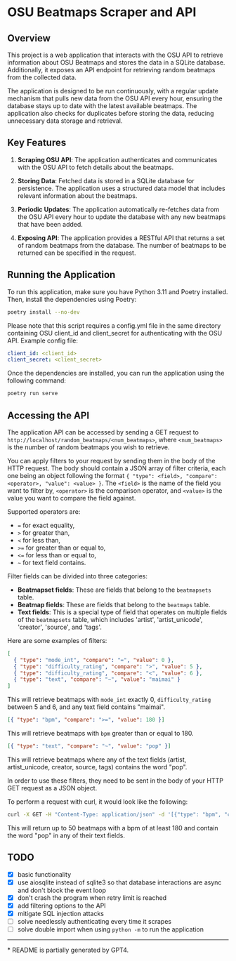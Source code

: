 # OSU Beatmaps Scraper and API

## Overview

This project is a web application that interacts with the OSU API to retrieve information about OSU Beatmaps and stores the data in a SQLite database. Additionally, it exposes an API endpoint for retrieving random beatmaps from the collected data.

The application is designed to be run continuously, with a regular update mechanism that pulls new data from the OSU API every hour, ensuring the database stays up to date with the latest available beatmaps. The application also checks for duplicates before storing the data, reducing unnecessary data storage and retrieval.

## Key Features

1. **Scraping OSU API**: The application authenticates and communicates with the OSU API to fetch details about the beatmaps.

2. **Storing Data**: Fetched data is stored in a SQLite database for persistence. The application uses a structured data model that includes relevant information about the beatmaps.

3. **Periodic Updates**: The application automatically re-fetches data from the OSU API every hour to update the database with any new beatmaps that have been added.

4. **Exposing API**: The application provides a RESTful API that returns a set of random beatmaps from the database. The number of beatmaps to be returned can be specified in the request.

## Running the Application

To run this application, make sure you have Python 3.11 and Poetry installed. Then, install the dependencies using Poetry:

```bash
poetry install --no-dev
```

Please note that this script requires a config.yml file in the same directory containing OSU client_id and client_secret for authenticating with the OSU API. Example config file:

```yaml
client_id: <client_id>
client_secret: <client_secret>
```

Once the dependencies are installed, you can run the application using the following command:

```bash
poetry run serve
```

## Accessing the API

The application API can be accessed by sending a GET request to `http://localhost/random_beatmaps/<num_beatmaps>`, where `<num_beatmaps>` is the number of random beatmaps you wish to retrieve.

You can apply filters to your request by sending them in the body of the HTTP request. The body should contain a JSON array of filter criteria, each one being an object following the format `{ "type": <field>, "compare": <operator>, "value": <value> }`. The `<field>` is the name of the field you want to filter by, `<operator>` is the comparison operator, and `<value>` is the value you want to compare the field against.

Supported operators are:

- `=` for exact equality,
- `>` for greater than,
- `<` for less than,
- `>=` for greater than or equal to,
- `<=` for less than or equal to,
- `~` for text field contains.

Filter fields can be divided into three categories:

- **Beatmapset fields**: These are fields that belong to the `beatmapsets` table.
- **Beatmap fields**: These are fields that belong to the `beatmaps` table.
- **Text fields**: This is a special type of field that operates on multiple fields of the `beatmapsets` table, which includes 'artist', 'artist_unicode', 'creator', 'source', and 'tags'.

Here are some examples of filters:

```json
[
  { "type": "mode_int", "compare": "=", "value": 0 },
  { "type": "difficulty_rating", "compare": ">", "value": 5 },
  { "type": "difficulty_rating", "compare": "<", "value": 6 },
  { "type": "text", "compare": "~", "value": "maimai" }
]
```

This will retrieve beatmaps with `mode_int` exactly 0, `difficulty_rating` between 5 and 6, and any text field contains "maimai".

```json
[{ "type": "bpm", "compare": ">=", "value": 180 }]
```

This will retrieve beatmaps with `bpm` greater than or equal to 180.

```json
[{ "type": "text", "compare": "~", "value": "pop" }]
```

This will retrieve beatmaps where any of the text fields (artist, artist_unicode, creator, source, tags) contains the word "pop".

In order to use these filters, they need to be sent in the body of your HTTP GET request as a JSON object.

To perform a request with curl, it would look like the following:

```bash
curl -X GET -H "Content-Type: application/json" -d '[{"type": "bpm", "compare": ">=", "value": 180}, {"type": "text", "compare": "~", "value": "pop"}]' http://localhost/random_beatmaps/50
```

This will return up to 50 beatmaps with a bpm of at least 180 and contain the word "pop" in any of their text fields.

## TODO

- [x] basic functionality
- [x] use aiosqlite instead of sqlite3 so that database interactions are async and don't block the event loop
- [x] don't crash the program when retry limit is reached
- [x] add filtering options to the API
- [x] mitigate SQL injection attacks
- [ ] solve needlessly authenticating every time it scrapes
- [ ] solve double import when using `python -m` to run the application

---

\* README is partially generated by GPT4.
